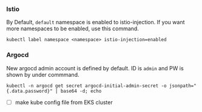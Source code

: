 ### Istio

By Default, `default` namespace is enabled to istio-injection.
If you want more namespaces to be enabled, use this command.

`kubectl label namespace <namespace> istio-injection=enabled`

### Argocd

New argocd admin account is defined by default. ID is `admin` and PW is shown by under commmand.

`kubectl -n argocd get secret argocd-initial-admin-secret -o jsonpath="{.data.password}" | base64 -d; echo`


- [ ] make kube config file from EKS cluster